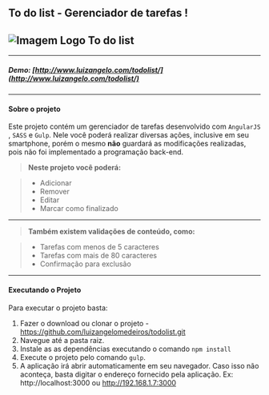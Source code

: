 
To do list - Gerenciador de tarefas !
-------------
![Imagem Logo To do list](http://www.luizangelo.com/todolist/logo.jpg)
-------------

----------
##### **Demo**: [http://www.luizangelo.com/todolist/](http://www.luizangelo.com/todolist/)

---------

####  **Sobre o projeto**

Este projeto contém um gerenciador de tarefas desenvolvido com `AngularJS` , `SASS` e `Gulp`. Nele você poderá realizar diversas ações, inclusive em seu smartphone, porém o mesmo **não** guardará as modificações realizadas, pois não foi implementado a programação back-end.

> **Neste projeto você poderá:**

> - Adicionar
> - Remover
> - Editar
> - Marcar como finalizado


----------

> **Também existem validações de conteúdo, como:**

> - Tarefas com menos de 5 caracteres
> - Tarefas com mais de 80 caracteres
> - Confirmação para exclusão

----------

####  **Executando o Projeto**

 Para executar o projeto basta:
 
1. Fazer o download ou clonar o projeto - https://github.com/luizangelomedeiros/todolist.git
2. Navegue até a pasta raiz.
3. Instale as as dependências executando o comando `npm install`
4. Execute o projeto pelo comando `gulp`. 
5. A aplicação irá abrir automaticamente em seu navegador. Caso isso não aconteça, basta digitar o endereço fornecido pela aplicação. Ex: http://localhost:3000 ou http://192.168.1.7:3000